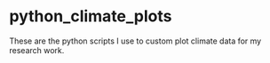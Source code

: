 # python_climate_plots
These are the  python scripts I use to custom plot climate data for my research work.
